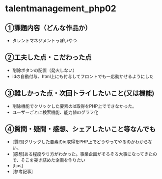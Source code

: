# talentmanagement_php02

## ①課題内容（どんな作品か）
- タレントマネジメントっぽいやつ
​
## ②工夫した点・こだわった点
- 削除ボタンの配置（発火しない）
- idの自動付与、html上にも付与してフロントでも一応動かせるようにした
​
## ③難しかった点・次回トライしたいこと(又は機能)
- 削除機能でクリックした要素のid取得をPHP上でできなかった。
- ユーザーごとに検索機能、能力値のグラフ化
​
## ④質問・疑問・感想、シェアしたいこと等なんでも
- [質問]クリックした要素のid取得をPHP上でどうやってやるのかわからない。
- [感想]ある程度やり方がわかった。事業企画がそろそろ大事になってきたので、そこを突き詰めた企画を作りたい
- [tips]
- [参考記事]
